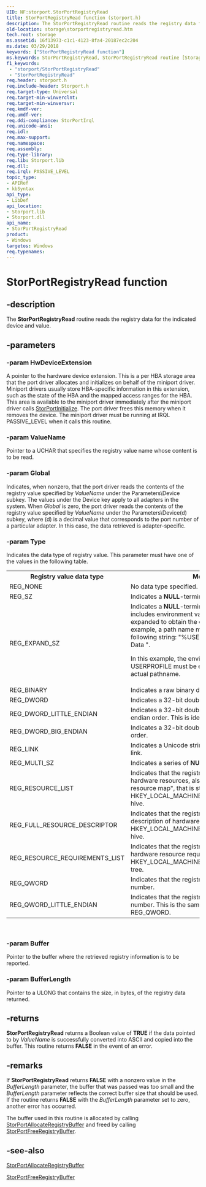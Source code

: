 ```yaml
---
UID: NF:storport.StorPortRegistryRead
title: StorPortRegistryRead function (storport.h)
description: The StorPortRegistryRead routine reads the registry data for the indicated device and value.
old-location: storage\storportregistryread.htm
tech.root: storage
ms.assetid: 16f13973-c1c1-4123-8fa4-20187ec2c204
ms.date: 03/29/2018
keywords: ["StorPortRegistryRead function"]
ms.keywords: StorPortRegistryRead, StorPortRegistryRead routine [Storage Devices], storage.storportregistryread, storport/StorPortRegistryRead, storprt_6eafcbbc-b767-45b3-97d6-86e591a29a19.xml
f1_keywords:
 - "storport/StorPortRegistryRead"
 - "StorPortRegistryRead"
req.header: storport.h
req.include-header: Storport.h
req.target-type: Universal
req.target-min-winverclnt: 
req.target-min-winversvr: 
req.kmdf-ver: 
req.umdf-ver: 
req.ddi-compliance: StorPortIrql
req.unicode-ansi: 
req.idl: 
req.max-support: 
req.namespace: 
req.assembly: 
req.type-library: 
req.lib: Storport.lib
req.dll: 
req.irql: PASSIVE_LEVEL
topic_type:
- APIRef
- kbSyntax
api_type:
- LibDef
api_location:
- Storport.lib
- Storport.dll
api_name:
- StorPortRegistryRead
product:
- Windows
targetos: Windows
req.typenames: 
---
```


# StorPortRegistryRead function


## -description


The <b>StorPortRegistryRead</b> routine reads the registry data for the indicated device and value. 


## -parameters




### -param HwDeviceExtension

A pointer to the hardware device extension. This is a per HBA storage area that the port driver allocates and initializes on behalf of the miniport driver. Miniport drivers usually store HBA-specific information in this extension, such as the state of the HBA and the mapped access ranges for the HBA. This area is available to the miniport driver immediately after the miniport driver calls <a href="https://docs.microsoft.com/windows-hardware/drivers/ddi/storport/nf-storport-storportinitialize">StorPortInitialize</a>. The port driver frees this memory when it removes the device. The miniport driver must be running at IRQL PASSIVE_LEVEL when it calls this routine.


### -param ValueName

Pointer to a UCHAR that specifies the registry value name whose content is to be read. 


### -param Global

Indicates, when nonzero, that the port driver reads the contents of the registry value specified by <i>ValueName</i> under the Parameters\Device subkey. The values under the Device key apply to all adapters in the system. When <i>Global</i> is zero, the port driver reads the contents of the registry value specified by <i>ValueName</i> under the Parameters\Device(d) subkey, where (d) is a decimal value that corresponds to the port number of a particular adapter. In this case, the data retrieved is adapter-specific. 


### -param Type

Indicates the data type of registry value. This parameter must have one of the values in the following table.

<table>
<tr>
<th>Registry value data type</th>
<th>Meaning</th>
</tr>
<tr>
<td>
REG_NONE

</td>
<td>
No data type specified. 

</td>
</tr>
<tr>
<td>
REG_SZ

</td>
<td>
Indicates a <b>NULL</b>-terminated Unicode string.

</td>
</tr>
<tr>
<td>
REG_EXPAND_SZ

</td>
<td>
Indicates a <b>NULL</b>-terminated Unicode string that includes environment variables that must be expanded to obtain the complete string. For example, a path name might be stored as the following string: "%USERPROFILE%\Application Data ".

In this example, the environment variable USERPROFILE must be expanded to obtain the actual pathname.

</td>
</tr>
<tr>
<td>
REG_BINARY

</td>
<td>
Indicates a raw binary data.

</td>
</tr>
<tr>
<td>
REG_DWORD

</td>
<td>
Indicates a 32-bit double word value.

</td>
</tr>
<tr>
<td>
REG_DWORD_LITTLE_ENDIAN

</td>
<td>
Indicates a 32-bit double word value, in little-endian order. This is identical to REG_DWORD.

</td>
</tr>
<tr>
<td>
REG_DWORD_BIG_ENDIAN

</td>
<td>
Indicates a 32-bit double word value, in big-endian order. 

</td>
</tr>
<tr>
<td>
REG_LINK

</td>
<td>
Indicates a Unicode string containing a symbolic link. 

</td>
</tr>
<tr>
<td>
REG_MULTI_SZ

</td>
<td>
Indicates a series of <b>NULL</b>-terminated strings.

</td>
</tr>
<tr>
<td>
REG_RESOURCE_LIST

</td>
<td>
Indicates that the registry value contains a list of hardware resources, also known as the "hardware resource map", that is stored under the HKEY_LOCAL_MACHINE\HARDWARE\ResourceMap hive.

</td>
</tr>
<tr>
<td>
REG_FULL_RESOURCE_DESCRIPTOR

</td>
<td>
Indicates that the registry value contains a description of hardware resources stored under the HKEY_LOCAL_MACHINE\HARDWARE\Description hive.

</td>
</tr>
<tr>
<td>
REG_RESOURCE_REQUIREMENTS_LIST

</td>
<td>
Indicates that the registry value contains a list of hardware resource requirements stored under the HKEY_LOCAL_MACHINE\HARDWARE\ResourceMap tree.

</td>
</tr>
<tr>
<td>
REG_QWORD

</td>
<td>
Indicates that the registry value contains a 64-bit number.

</td>
</tr>
<tr>
<td>
REG_QWORD_LITTLE_ENDIAN

</td>
<td>
Indicates that the registry value contains a 64-bit number. This is the same data type as REG_QWORD. 

</td>
</tr>
</table>
 


### -param Buffer

Pointer to the buffer where the retrieved registry information is to be reported. 


### -param BufferLength

Pointer to a ULONG that contains the size, in bytes, of the registry data returned. 


## -returns



<b>StorPortRegistryRead</b> returns a Boolean value of <b>TRUE</b> if the data pointed to by <i>ValueName</i> is successfully converted into ASCII and copied into the buffer. This routine returns <b>FALSE</b> in the event of an error. 




## -remarks



If <b>StorPortRegistryRead</b> returns <b>FALSE</b> with a nonzero value in the <i>BufferLength</i> parameter, the buffer that was passed was too small and the <i>BufferLength</i> parameter reflects the correct buffer size that should be used. If the routine returns <b>FALSE</b> with the <i>BufferLength</i> parameter set to zero, another error has occurred.

The buffer used in this routine is allocated by calling <a href="https://docs.microsoft.com/windows-hardware/drivers/ddi/storport/nf-storport-storportallocateregistrybuffer">StorPortAllocateRegistryBuffer</a> and freed by calling <a href="https://docs.microsoft.com/windows-hardware/drivers/ddi/storport/nf-storport-storportfreeregistrybuffer">StorPortFreeRegistryBuffer</a>.




## -see-also




<a href="https://docs.microsoft.com/windows-hardware/drivers/ddi/storport/nf-storport-storportallocateregistrybuffer">StorPortAllocateRegistryBuffer</a>



<a href="https://docs.microsoft.com/windows-hardware/drivers/ddi/storport/nf-storport-storportfreeregistrybuffer">StorPortFreeRegistryBuffer</a>
 

 

